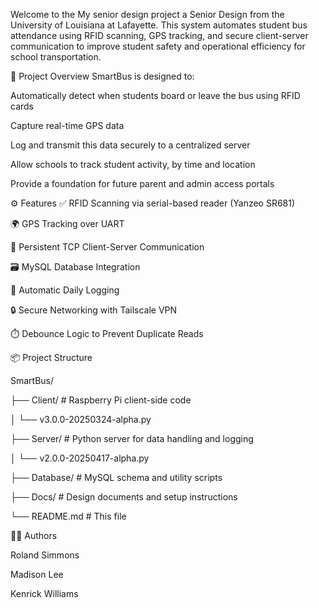 Welcome to the My senior design project a Senior Design from the University of Louisiana at Lafayette. This system automates student bus attendance using RFID scanning, GPS tracking, and secure client-server communication to improve student safety and operational efficiency for school transportation.



📌 Project Overview
SmartBus is designed to:

Automatically detect when students board or leave the bus using RFID cards

Capture real-time GPS data

Log and transmit this data securely to a centralized server

Allow schools to track student activity, by time and location

Provide a foundation for future parent and admin access portals

⚙️ Features
✅ RFID Scanning via serial-based reader (Yanzeo SR681)

🌍 GPS Tracking over UART

🔗 Persistent TCP Client-Server Communication

🗃️ MySQL Database Integration

📁 Automatic Daily Logging

🔒 Secure Networking with Tailscale VPN

⏱️ Debounce Logic to Prevent Duplicate Reads


📦 Project Structure

SmartBus/

├── Client/                # Raspberry Pi client-side code

│   └── v3.0.0-20250324-alpha.py

├── Server/                # Python server for data handling and logging

│   └── v2.0.0-20250417-alpha.py

├── Database/              # MySQL schema and utility scripts

├── Docs/                  # Design documents and setup instructions

└── README.md              # This file


👨‍💻 Authors

Roland Simmons

Madison Lee

Kenrick Williams
